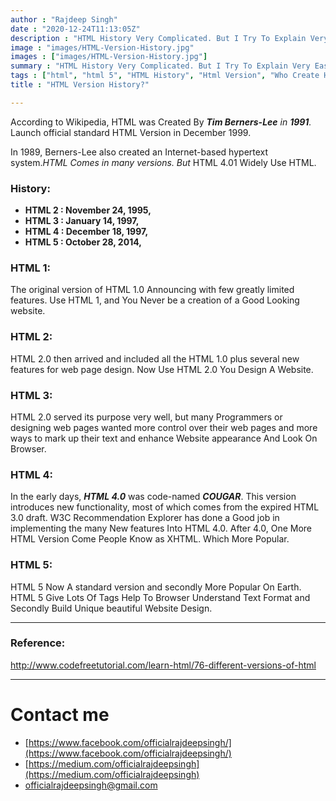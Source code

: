 ```yaml
---
author : "Rajdeep Singh"
date : "2020-12-24T11:13:05Z"
description : "HTML History Very Complicated. But I Try To Explain Very Easy Way."
image : "images/HTML-Version-History.jpg"
images : ["images/HTML-Version-History.jpg"]
summary : "HTML History Very Complicated. But I Try To Explain Very Easy Way."
tags : ["html", "html 5", "HTML History", "Html Version", "Who Create Html"]
title : "HTML Version History?"

---
```




According to Wikipedia, HTML was Created By _**Tim Berners-Lee** in **1991**._ Launch official standard HTML Version in December 1999.

In 1989, Berners-Lee also created an Internet-based hypertext system._HTML Comes in many versions. But_ HTML 4.01 Widely Use HTML.

### History:

* **HTML 2 : November 24, 1995,**
* **HTML 3 : January 14, 1997,**
* **HTML 4 : December 18, 1997,**
* **HTML 5 : October 28, 2014,**



### HTML 1:

The original version of HTML 1.0 Announcing with few greatly limited features. Use HTML 1, and You Never be a creation of a Good Looking website.

### HTML 2:

HTML 2.0 then arrived and included all the HTML 1.0 plus several new features for web page design. Now Use HTML 2.0 You Design A Website.

### HTML 3:

HTML 2.0 served its purpose very well, but many Programmers or designing web pages wanted more control over their web pages and more ways to mark up their text and enhance Website appearance And Look On Browser.

### HTML 4:

In the early days, **_HTML 4.0_** was code-named **_COUGAR_**. This version introduces new functionality, most of which comes from the expired HTML 3.0 draft.  W3C  Recommendation Explorer has done a Good job in implementing the many New features Into HTML 4.0. After 4.0, One More HTML Version Come People Know as XHTML. Which More Popular.

### HTML 5:

HTML 5 Now A standard version and secondly More Popular On Earth. HTML 5 Give Lots Of Tags Help To Browser Understand Text Format and Secondly Build Unique beautiful Website Design.

---

### Reference:



http://www.codefreetutorial.com/learn-html/76-different-versions-of-html

---



# Contact me

* [https://www.facebook.com/officialrajdeepsingh/](https://www.facebook.com/officialrajdeepsingh/)
* [https://medium.com/officialrajdeepsingh](https://medium.com/officialrajdeepsingh)
* [officialrajdeepsingh@gmail.com](mailto:officialrajdeepsingh@gmail.com)



